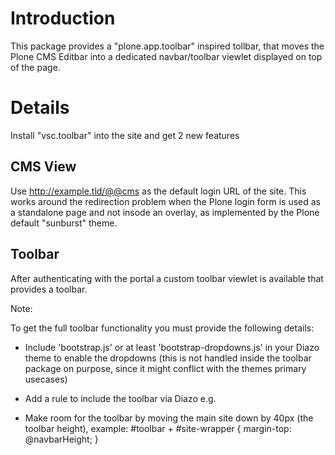 Introduction
============


This package provides a "plone.app.toolbar" inspired tollbar, that moves the
Plone CMS Editbar into a dedicated navbar/toolbar viewlet displayed on top
of the page.

Details
=======


Install "vsc.toolbar" into the site and get 2 new features

CMS View
--------

Use http://example.tld/@@cms as the default login URL of the site. This works
around the redirection problem when the Plone login form is used as a standalone
page and not insode an overlay, as implemented by the Plone default
"sunburst" theme.


Toolbar
-------

After authenticating with the portal a custom toolbar viewlet is available
that provides a toolbar.

Note:

To get the full toolbar functionality you must provide the following details:

* Include 'bootstrap.js' or at least 'bootstrap-dropdowns.js' in your Diazo
theme to enable the dropdowns (this is not handled inside the toolbar package on
purpose, since it might conflict with the themes primary usecases)

* Add a rule to include the toolbar via Diazo e.g.
    <replace css:theme="#editbar-wrapper"
            css:content="#toolbar" />

* Make room for the toolbar by moving the main site down by 40px (the toolbar
height), example:
    #toolbar + #site-wrapper {
        margin-top: @navbarHeight;
    }

